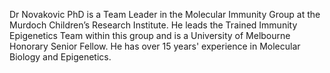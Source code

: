 Dr Novakovic PhD is a Team Leader in the Molecular Immunity Group at the Murdoch Children’s Research Institute. He leads the Trained Immunity Epigenetics Team within this group and is a University of Melbourne Honorary Senior Fellow. He has over 15 years' experience in Molecular Biology and Epigenetics. 
